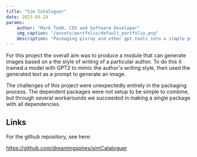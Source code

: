 ```yaml
---
title: "Sim Cataloguer"
date: 2023-03-24
params:
    author: "Mark Todd, CEO and Software Developer"
    img_caption: "/assets/portfolio/default_portfolio.png"
    description: "Packaging pixray and other gpt tools into a simple python interface"
---
```


For this project the overall aim was to produce a module that can generate images based on a the style of writing of a particular author. To do this it trained a model with GPT2 to mimic the author's writing style, then used the generated text as a prompt to generate an image.

The challenges of this project were unexpectedly entirely in the packaging process. The dependent packages were not setup to be simple to combine, but through several workarounds we succeeded in making a single package with all dependencies.

## Links

For the github repository, see here:

https://github.com/dreamingspires/simCataloguer
